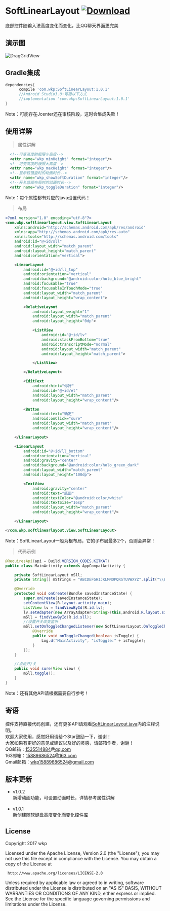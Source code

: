 # SoftLinearLayout [ ![Download](https://api.bintray.com/packages/wkp/maven/SoftLinearLayout/images/download.svg) ](https://bintray.com/wkp/maven/SoftLinearLayout/_latestVersion)
底部控件随输入法高度变化而变化，比QQ聊天界面更完美
## 演示图
![DragGridView](https://github.com/wkp111/SoftLinearLayout/blob/master/SoftLinearLayout.gif "演示图")
## Gradle集成
```groovy
dependencies{
      compile 'com.wkp:SoftLinearLayout:1.0.1'
      //Android Studio3.0+可用以下方式
      //implementation 'com.wkp:SoftLinearLayout:1.0.1'
}
```
Note：可能存在Jcenter还在审核阶段，这时会集成失败！
## 使用详解
> 属性讲解
```xml
  <!--可变高度的极限小高度-->
  <attr name="wkp_minHeight" format="integer"/>
  <!--可变高度的极限大高度-->
  <attr name="wkp_maxHeight" format="integer"/>
  <!--显示软键盘时的动画时长-->
  <attr name="wkp_showSoftDuration" format="integer"/>
  <!--开关底部布局时的动画时长-->
  <attr name="wkp_toggleDuration" format="integer"/>
```
Note：每个属性都有对应的java设置代码！
> 布局
```xml
<?xml version="1.0" encoding="utf-8"?>
<com.wkp.softlinearlayout.view.SoftLinearLayout
    xmlns:android="http://schemas.android.com/apk/res/android"
    xmlns:app="http://schemas.android.com/apk/res-auto"
    xmlns:tools="http://schemas.android.com/tools"
    android:id="@+id/sll"
    android:layout_width="match_parent"
    android:layout_height="match_parent"
    android:orientation="vertical">

    <LinearLayout
        android:id="@+id/ll_top"
        android:orientation="vertical"
        android:background="@android:color/holo_blue_bright"
        android:focusable="true"
        android:focusableInTouchMode="true"
        android:layout_width="match_parent"
        android:layout_height="wrap_content">

        <RelativeLayout
            android:layout_weight="1"
            android:layout_width="match_parent"
            android:layout_height="0dp">

            <ListView
                android:id="@+id/lv"
                android:stackFromBottom="true"
                android:transcriptMode="normal"
                android:layout_width="match_parent"
                android:layout_height="match_parent">

            </ListView>

        </RelativeLayout>

        <EditText
            android:hint="你好"
            android:id="@+id/et"
            android:layout_width="match_parent"
            android:layout_height="wrap_content"/>

        <Button
            android:text="确定"
            android:onClick="sure"
            android:layout_width="match_parent"
            android:layout_height="wrap_content"/>

    </LinearLayout>

    <LinearLayout
        android:id="@+id/ll_bottom"
        android:orientation="vertical"
        android:gravity="center"
        android:background="@android:color/holo_green_dark"
        android:layout_width="match_parent"
        android:layout_height="100dp">

        <TextView
            android:gravity="center"
            android:text="底部"
            android:textColor="@android:color/white"
            android:textSize="16sp"
            android:layout_width="match_parent"
            android:layout_height="wrap_content"/>

    </LinearLayout>

</com.wkp.softlinearlayout.view.SoftLinearLayout>
```
Note：SoftLinearLayout一般为根布局，它的子布局最多2个，否则会异常！
> 代码示例
```java
@RequiresApi(api = Build.VERSION_CODES.KITKAT)
public class MainActivity extends AppCompatActivity {

    private SoftLinearLayout mSll;
    private String[] mStrings = "ABCDEFGHIJKLMNOPQRSTUVWXYZ".split("\\B");

    @Override
    protected void onCreate(Bundle savedInstanceState) {
        super.onCreate(savedInstanceState);
        setContentView(R.layout.activity_main);
        ListView lv = findViewById(R.id.lv);
        lv.setAdapter(new ArrayAdapter<String>(this,android.R.layout.simple_list_item_1,mStrings));
        mSll = findViewById(R.id.sll);
        //设置开关改变监听
        mSll.setOnToggleChangedListener(new SoftLinearLayout.OnToggleChangedListener() {
            @Override
            public void onToggleChanged(boolean isToggle) {
                Log.d("MainActivity", "isToggle:" + isToggle);
            }
        });
    }

    //点击开/关
    public void sure(View view) {
        mSll.toggle();
    }
}
```
Note：还有其他API请根据需要自行参考！
## 寄语
控件支持直接代码创建，还有更多API请观看<a href="https://github.com/wkp111/SoftLinearLayout/blob/master/softlinearlayout-lib/src/main/java/com/wkp/softlinearlayout/view/SoftLinearLayout.java">SoftLinearLayout.java</a>内的注释说明。<br/>
欢迎大家使用，感觉好用请给个Star鼓励一下，谢谢！<br/>
大家如果有更好的意见或建议以及好的灵感，请邮箱作者，谢谢！<br/>
QQ邮箱：1535514884@qq.com<br/>
163邮箱：15889686524@163.com<br/>
Gmail邮箱：wkp15889686524@gmail.com<br/>

## 版本更新
* v1.0.2<br/>
新增动画功能，可设置动画时长，详情参考属性讲解<br/><br/>
* v1.0.1<br/>
新创建随软键盘高度变化而变化控件库
## License

   Copyright 2017 wkp

   Licensed under the Apache License, Version 2.0 (the "License");
   you may not use this file except in compliance with the License.
   You may obtain a copy of the License at

     http://www.apache.org/licenses/LICENSE-2.0

   Unless required by applicable law or agreed to in writing, software
   distributed under the License is distributed on an "AS IS" BASIS,
   WITHOUT WARRANTIES OR CONDITIONS OF ANY KIND, either express or implied.
   See the License for the specific language governing permissions and
   limitations under the License.

